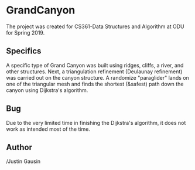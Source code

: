 # GrandCanyon
The project was created for CS361-Data Structures and Algorithm at ODU for Spring 2019. 

## Specifics
A specific type of Grand Canyon was built using ridges, cliffs, a river, and other structures. Next, a triangulation refinement (Deulaunay refinement) was carried out on the canyon structure. A randomize "paraglider" lands on one of the triangular mesh and finds the shortest (&safest) path down the canyon using Dijkstra's algorithm.


## Bug
Due to the very limited time in finishing the Dijkstra's algorithm, it does not work as intended most of the time. 


## Author
/Justin Gausin
